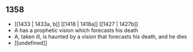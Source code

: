 ## 1358
- [[1433 | 1433a, b]] [[1418 | 1418a]] [[1427 | 1427b]] 
- A has a prophetic vision which forecasts his death
- A, taken ill, is haunted by a vision that forecasts his death, and he dies
- [[undefined]] 

